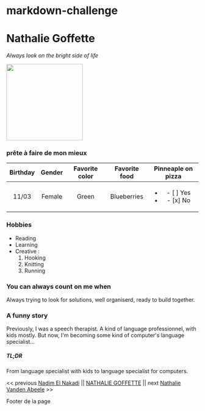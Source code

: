 # markdown-challenge

# Nathalie Goffette
*Always look on the bright side of life*

<img src="https://media-exp1.licdn.com/dms/image/D4E03AQG5xj8M2XRvfQ/profile-displayphoto-shrink_800_800/0/1667581167052?e=1674086400&v=beta&t=shoouOSsRD5oOYuUo2-qvYDKm3Hbcc6ZdH_hz1fvrpU" width="200" height="200"/>

### prête à faire de mon mieux

|Birthday|Gender|Favorite color|Favorite food|Pinneaple on pizza|
|:------:|:----:|:------------:|:-----------:|:----------------:|
|11/03|Female|Green|Blueberries|<ul><li>- [ ] Yes </li><li> - [x] No</li></ul>|


### Hobbies

- Reading
- Learning
- Creative :
	1. Hooking
	2. Knitting
	3. Running

### You can always count on me when 
Always trying to look for solutions, well organiserd, ready to build together.

### A funny story 
Previously, I was a speech therapist. A kind of language professionnel, with kids mostly. But now, I'm becoming some kind of computer's language specialist...

##### TL;DR 
From language specialist with kids to language specialist for computers.





<< previous [Nadim El Nakadi](https://github.com/NadimElnakadi) || [NATHALIE GOFFETTE](https://github.com/nathaliegoffette) || next [Nathalie Vanden Abeele](https://github.com/nathvda/) >>

Footer de la page

